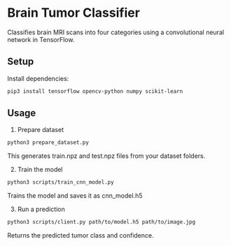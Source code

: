 # Brain Tumor Classifier

Classifies brain MRI scans into four categories using a convolutional neural network in TensorFlow.



## Setup

Install dependencies:

```zsh
pip3 install tensorflow opencv-python numpy scikit-learn
```


## Usage

1. Prepare dataset

```zsh
python3 prepare_dataset.py
```
This generates train.npz and test.npz files from your dataset folders.

2. Train the model

```zsh
python3 scripts/train_cnn_model.py
```
Trains the model and saves it as cnn_model.h5


3. Run a prediction

```zsh
python3 scripts/client.py path/to/model.h5 path/to/image.jpg
```
Returns the predicted tumor class and confidence.


